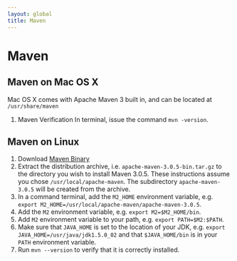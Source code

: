 ```yaml
---
layout: global
title: Maven
---
```


[](#wiki-maven)Maven
====================

[](#wiki-maven-on-mac-os-x)Maven on Mac OS X
--------------------------------------------

Mac OS X comes with Apache Maven 3 built in, and can be located at
`/usr/share/maven`

1.  Maven Verification In terminal, issue the command `mvn -version`.

[](#wiki-maven-on-linux)Maven on Linux
--------------------------------------

1.  Download [Maven Binary](http://maven.apache.org/download.cgi)
2.  Extract the distribution archive, i.e.
    `apache-maven-3.0.5-bin.tar.gz` to the directory you wish to install
    Maven 3.0.5. These instructions assume you chose
    `/usr/local/apache-maven`. The subdirectory `apache-maven-3.0.5`
    will be created from the archive.
3.  In a command terminal, add the `M2_HOME` environment variable, e.g.
    `export M2_HOME=/usr/local/apache-maven/apache-maven-3.0.5`.
4.  Add the `M2` environment variable, e.g. `export M2=$M2_HOME/bin`.
5.  Add `M2` environment variable to your path, e.g.
    `export PATH=$M2:$PATH`.
6.  Make sure that `JAVA_HOME` is set to the location of your JDK, e.g.
    `export JAVA_HOME=/usr/java/jdk1.5.0_02` and that `$JAVA_HOME/bin`
    is in your `PATH` environment variable.
7.  Run `mvn --version` to verify that it is correctly installed.


